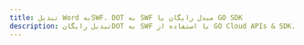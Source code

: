---title: تبدیل Word بهSWF، DOT به SWF مبدل رایگان یا GO SDKdescription: تبدیل رایگانDOT به SWF با استفاده از GO Cloud APIs & SDK. همچنین اسناد Microsoft Word و OpenOffice را در Cloud ایجاد، ویرایش و رندر کنید.---